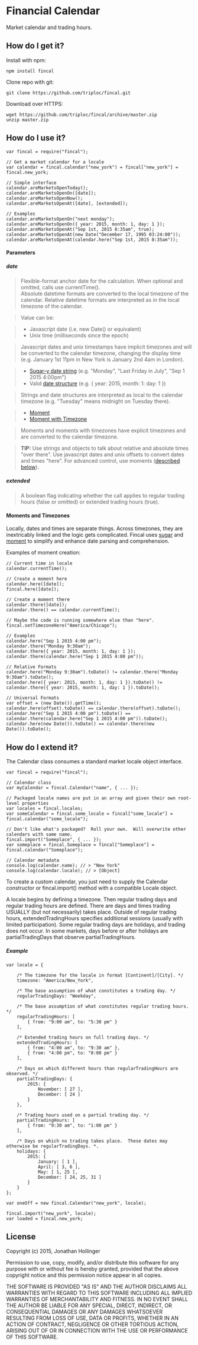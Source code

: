 # Financial Calendar

Market calendar and trading hours.

## How do I get it?

Install with npm:

    npm install fincal

Clone repo with git:

    git clone https://github.com/triploc/fincal.git

Download over HTTPS:

    wget https://github.com/triploc/fincal/archive/master.zip
    unzip master.zip

## How do I use it?

    var fincal = require("fincal");
    
    // Get a market calendar for a locale
    var calendar = fincal.calendar("new_york") = fincal["new_york"] = fincal.new_york;
    
    // Simple interface
    calendar.areMarketsOpenToday();
    calendar.areMarketsOpenOn([date]);
    calendar.areMarketsOpenNow();
    calendar.areMarketsOpenAt([date], [extended]);
    
    // Examples
    calendar.areMarketsOpenOn("next monday");
    calendar.areMarketsOpenOn({ year: 2015, month: 1, day: 1 });
    calendar.areMarketsOpenAt("Sep 1st, 2015 8:35am", true);
    calendar.areMarketsOpenAt(new Date("December 17, 1995 03:24:00"));
    calendar.areMarketsOpenAt(calendar.here("Sep 1st, 2015 8:35am"));
    
#### Parameters

##### date
> Flexible-format anchor date for the calculation.  When optional and omitted, calls use currentTime().  
Absolute datetime formats are converted to the local timezone of the calendar.  Relative datetime formats 
are interpreted as in the local timezone of the calendar.

> Value can be:

> * Javascript date (i.e. new Date() or equivalent)
> * Unix time (milliseconds since the epoch)

> Javascript dates and unix timestamps have implicit timezones and will be converted to the calendar timezone,
changing the display time (e.g. January 1st 11pm in New York is January 2nd 4am in London).

> * [Sugar-y date string](http://sugarjs.com/dates) (e.g. "Monday", "Last Friday in July", "Sep 1 2015 4:00pm")
> * Valid [date structure](http://momentjs.com/docs/#/parsing/object/) (e.g. { year: 2015, month: 1: day: 1 })

> Strings and date structures are interpreted as local to the calendar timezone (e.g. "Tuesday" means midnight on Tuesday there).

> * [Moment](http://momentjs.com/docs/#/parsing/)
> * [Moment with Timezone](http://momentjs.com/timezone/docs/#/using-timezones/) 

> Moments and moments with timezones have explicit timezones and are converted to the calendar timezone.

> **TIP:** Use strings and objects to talk about relative and absolute times "over there".  Use javascript dates and unix offsets 
to convert dates and times "here".  For advanced control, use moments ([described below](#moments-and-timezones)).


##### extended
> A boolean flag indicating whether the call applies to regular trading hours (false or omitted) or extended trading hours (true).


#### Moments and Timezones
Locally, dates and times are separate things.  Across timezones, they are inextricably linked
and the logic gets complicated.  Fincal uses [sugar](http://sugarjs.com/dates) 
and [moment](http://momentjs.com/) to simplify and enhance date parsing and comprehension.

Examples of moment creation:

    // Current time in locale
    calendar.currentTime();
    
    // Create a moment here
    calendar.here([date]);
    fincal.here([date]);
    
    // Create a moment there
    calendar.there([date]);
    calendar.there() == calendar.currentTime();
    
    // Maybe the code is running somewhere else than "here".
    fincal.setTimezoneHere("America/Chicago");
    
    // Examples
    calendar.here("Sep 1 2015 4:00 pm");
    calendar.there("Monday 9:30am");
    calendar.there({ year: 2015, month: 1, day: 1 });
    calendar.there(calendar.here("Sep 1 2015 4:00 pm"));
    
    // Relative Formats
    calendar.here("Monday 9:30am").toDate() != calendar.there("Monday 9:30am").toDate();
    calendar.here({ year: 2015, month: 1, day: 1 }).toDate() != calendar.there({ year: 2015, month: 1, day: 1 }).toDate();
    
    // Universal Formats
    var offset = (new Date()).getTime();
    calendar.here(offset).toDate() == calendar.there(offset).toDate();
    calendar.here("Sep 1 2015 4:00 pm").toDate() == calendar.there(calendar.here("Sep 1 2015 4:00 pm")).toDate();
    calendar.here(new Date()).toDate() == calendar.there(new Date()).toDate();



## How do I extend it?

The Calendar class consumes a standard market locale object interface.

    var fincal = require("fincal");
    
    // Calendar class
    var myCalendar = fincal.Calendar("name", { ... });
    
    // Packaged locale names are put in an array and given their own root-level properties
    var locales = fincal.locales;
    var someCalendar = fincal.some_locale = fincal["some_locale"] = fincal.calendar("some_locale");
    
    // Don't like what's packaged?  Roll your own.  Will overwrite other calendars with same name.
    fincal.import("Someplace", { ... });
    var someplace = fincal.Someplace = fincal["Someplace"] = fincal.calendar("Someplace");
    
    // Calendar metadata
    console.log(calendar.name); // > "New York"
    console.log(calendar.locale); // > [Object]

To create a custom calendar, you just need to supply the Calendar constructor or fincal.import() method 
with a compatible Locale object.

A locale begins by defining a timezone.  Then regular trading days and regular trading hours are defined.  There 
are days and times trading USUALLY (but not necessarily) takes place.  Outside of regular trading 
hours, extendedTradingHours specifies additional sessions (usually with limited participation).  Some 
regular trading days are holidays, and trading does not occur.  In some markets, days before or after 
holidays are partialTradingDays that observe partialTradingHours.

##### Example

    var locale = {
    
        /* The timezone for the locale in format [Continent]/[City]. */
        timezone: "America/New_York",
        
        /* The base assumption of what constitutes a trading day. */
        regularTradingDays: "Weekday",
        
        /* The base assumption of what constitutes regular trading hours. */
        regularTradingHours: [
            { from: "9:00 am", to: "5:30 pm" }
        ],
        
        /* Extended trading hours on full trading days. */
        extendedTradingHours: [
            { from: "4:00 am", to: "9:30 am" },
            { from: "4:00 pm", to: "8:00 pm" }
        ],
        
        /* Days on which different hours than regularTradingHours are observed. */
        partialTradingDays: {
            2015: {
                November: [ 27 ],
                December: [ 24 ]
            }
        },
        
        /* Trading hours used on a partial trading day. */
        partialTradingHours: [
            { from: "9:30 am", to: "1:00 pm" }
        ],
        
        /* Days on which no trading takes place.  These dates may otherwise be regularTradingDays. *.
        holidays: {
            2015: {
                January: [ 1 ],
                April: [ 3, 6 ],
                May: [ 1, 25 ],
                December: [ 24, 25, 31 ]
            }
        }
    };
    
    var oneOff = new fincal.Calendar("new_york", locale);
    
    fincal.import("new_york", locale);
    var loaded = fincal.new_york;

## License

Copyright (c) 2015, Jonathan Hollinger

Permission to use, copy, modify, and/or distribute this software for any purpose with or without fee is hereby granted, provided that the above copyright notice and this permission notice appear in all copies.

THE SOFTWARE IS PROVIDED "AS IS" AND THE AUTHOR DISCLAIMS ALL WARRANTIES WITH REGARD TO THIS SOFTWARE INCLUDING ALL IMPLIED WARRANTIES OF MERCHANTABILITY AND FITNESS. IN NO EVENT SHALL THE AUTHOR BE LIABLE FOR ANY SPECIAL, DIRECT, INDIRECT, OR CONSEQUENTIAL DAMAGES OR ANY DAMAGES WHATSOEVER RESULTING FROM LOSS OF USE, DATA OR PROFITS, WHETHER IN AN ACTION OF CONTRACT, NEGLIGENCE OR OTHER TORTIOUS ACTION, ARISING OUT OF OR IN CONNECTION WITH THE USE OR PERFORMANCE OF THIS SOFTWARE.
